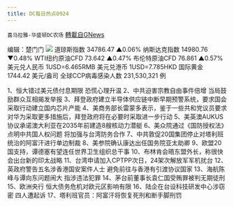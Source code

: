 ```yaml
---
title: DC每日热点0924
---
```

`喜马拉雅-华盛顿DC农场` [轉載自GNews](https://gnews.org/zh-hans/1553023/)

编辑：楚门门
![](https://assets.gnews.org/wp-content/uploads/2021/09/1EBDC182-436A-4159-B703-6BAAC08193AC-scaled.jpeg)
道琼斯指数 34786.47 ▲0.06%
纳斯达克指数 14980.76 ▼0.48%
WTI纽约原油CFD 73.642 ▲0.47%
布伦特原油CFD 76.861 ▲0.57%
美元兑人民币 1USD=6.465RMB
美元兑港币 1USD=7.785HKD
国际黄金 1744.42 美元/盎司
全球CCP病毒感染人数 231,530,321 例

1、恒大错过美元债付息期限 恐慌心理升温
2、中共迫害宗教自由事件倍增 当局鼓励群众互相揭发举报
3、拜登政府建立半导体供应链中断早期预警系统，要求国会采取行动建立国内芯片产能
4、美商务部长雷蒙多表示，鉴于一些共和党议员要求对华为采取更多措施后，拜登政府将在必要时采取进一步行动
5、美英澳AUKUS协议承诺澳大利亚在2035年前建造8艘核动力潜艇
6、美众院通过《国防授权法》 点明中共国人权问题 将加强与台湾防务合作
7、中共敦促20国集团停止对塔利班统治的阿富汗进行单边制裁
8、美参院确认康达出任国务院亚太助卿
9、欧盟20国支持，谭德塞有望连任世界卫生组织总干事
10、布林肯会晤东盟外长，称很快会出台新的印太战略
11、台湾申请加入CPTPP次日，24架次解放军军机扰台
12、英政府警告五名涉香港国安案件人士 避免前往与香港有引渡协议国家
13、海航陈峰与谭向东问题闹大 指涉违法犯罪
14、茅台前董事长袁仁国受贿罪被判无期徒刑
15、欧洲央行 恒大债务危机对欧元区影响有限
16、陆企在台设科技研发中心涉窃密 四人遭起诉
17、塔利班官员：阿富汗将恢复死刑和断手脚刑罚
